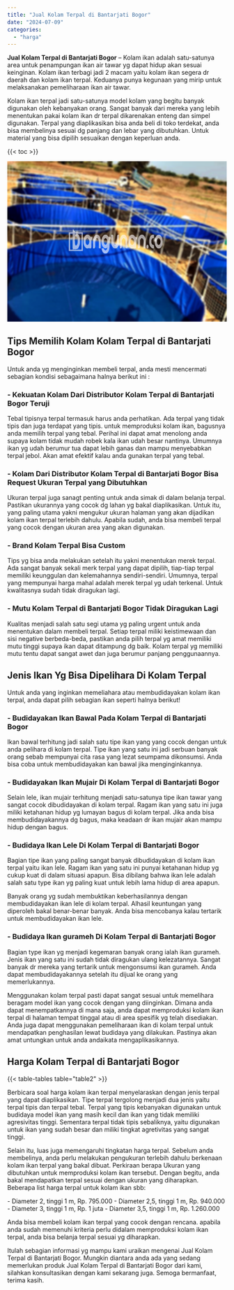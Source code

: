 ```yaml
---
title: "Jual Kolam Terpal di Bantarjati Bogor"
date: "2024-07-09"
categories: 
  - "harga"
---
```


**Jual Kolam Terpal di Bantarjati Bogor** – Kolam ikan adalah satu-satunya area untuk penampungan ikan air tawar yg dapat hidup akan sesuai keinginan. Kolam ikan terbagi jadi 2 macam yaitu kolam ikan segera dr daerah dan kolam ikan terpal. Keduanya punya kegunaan yang mirip untuk melaksanakan pemeliharaan ikan air tawar.

Kolam ikan terpal jadi satu-satunya model kolam yang begitu banyak digunakan oleh kebanyakan orang. Sangat banyak dari mereka yang lebih menentukan pakai kolam ikan dr terpal dikarenakan enteng dan simpel digunakan. Terpal yang diaplikasikan bisa anda beli di toko terdekat, anda bisa membelinya sesuai dg panjang dan lebar yang dibutuhkan. Untuk material yang bisa dipilih sesuaikan dengan keperluan anda.

{{< toc >}}

![Jual Kolam Terpal di Bantarjati Bogor](/images/jual-kolam-terpal-02.png)

## Tips Memilih Kolam Kolam Terpal di Bantarjati Bogor

Untuk anda yg menginginkan membeli terpal, anda mesti mencermati sebagian kondisi sebagaimana halnya berikut ini :

### \- Kekuatan Kolam Dari Distributor Kolam Terpal di Bantarjati Bogor Teruji

Tebal tipisnya terpal termasuk harus anda perhatikan. Ada terpal yang tidak tipis dan juga terdapat yang tipis. untuk memproduksi kolam ikan, bagusnya anda memilih terpal yang tebal. Perihal ini dapat amat menolong anda supaya kolam tidak mudah robek kala ikan udah besar nantinya. Umumnya ikan yg udah berumur tua dapat lebih ganas dan mampu menyebabkan terpal jebol. Akan amat efektif kalau anda gunakan terpal yang tebal.

### \- Kolam Dari Distributor Kolam Terpal di Bantarjati Bogor Bisa Request Ukuran Terpal yang Dibutuhkan

Ukuran terpal juga sanagt penting untuk anda simak di dalam belanja terpal. Pastikan ukurannya yang cocok dg lahan yg bakal diaplikasikan. Untuk itu, yang paling utama yakni mengukur ukuran halaman yang akan dijadikan kolam ikan terpal terlebih dahulu. Apabila sudah, anda bisa membeli terpal yang cocok dengan ukuran area yang akan digunakan.

### \- Brand Kolam Terpal Bisa Custom

Tips yg bisa anda melakukan setelah itu yakni menentukan merek terpal. Ada sangat banyak sekali merk terpal yang dapat dipilih, tiap-tiap terpal memiliki keunggulan dan kelemahannya sendiri-sendiri. Umumnya, terpal yang mempunyai harga mahal adalah merek terpal yg udah terkenal. Untuk kwalitasnya sudah tidak diragukan lagi.

### \- Mutu Kolam Terpal di Bantarjati Bogor Tidak Diragukan Lagi

Kualitas menjadi salah satu segi utama yg paling urgent untuk anda menentukan dalam membeli terpal. Setiap terpal miliki keistimewaan dan sisi negative berbeda-beda, pastikan anda pilih terpal yg amat memiliki mutu tinggi supaya ikan dapat ditampung dg baik. Kolam terpal yg memiliki mutu tentu dapat sangat awet dan juga berumur panjang penggunaannya.

## Jenis Ikan Yg Bisa Dipelihara Di Kolam Terpal

Untuk anda yang inginkan memeliahara atau membudidayakan kolam ikan terpal, anda dapat pilih sebagian ikan seperti halnya berikut!

### \- Budidayakan Ikan Bawal Pada Kolam Terpal di Bantarjati Bogor

Ikan bawal terhitung jadi salah satu tipe ikan yang yang cocok dengan untuk anda pelihara di kolam terpal. Tipe ikan yang satu ini jadi serbuan banyak orang sebab mempunyai cita rasa yang lezat seumpama dikonsumsi. Anda bisa coba untuk membudidayakan kan bawal jika menginginkannya.

### \- Budidayakan Ikan Mujair Di Kolam Terpal di Bantarjati Bogor

Selain lele, ikan mujair terhitung menjadi satu-satunya tipe ikan tawar yang sangat cocok dibudidayakan di kolam terpal. Ragam ikan yang satu ini juga miliki ketahanan hidup yg lumayan bagus di kolam terpal. Jika anda bisa membudidayakannya dg bagus, maka keadaan dr ikan mujair akan mampu hidup dengan bagus.

### \- Budidaya Ikan Lele Di Kolam Terpal di Bantarjati Bogor

Bagian tipe ikan yang paling sangat banyak dibudidayakan di kolam ikan terpal yaitu ikan lele. Ragam ikan yang satu ini punyai ketahanan hidup yg cukup kuat di dalam situasi apapun. Bisa dibilang bahwa ikan lele adalah salah satu type ikan yg paling kuat untuk lebih lama hidup di area apapun.

Banyak orang yg sudah membuktikan keberhasilannya dengan membudidayakan ikan lele di kolam terpal. Alhasil keuntungan yang diperoleh bakal benar-benar banyak. Anda bisa mencobanya kalau tertarik untuk membudidayakan ikan lele.

### \- Budidaya Ikan gurameh Di Kolam Terpal di Bantarjati Bogor

Bagian type ikan yg menjadi kegemaran banyak orang ialah ikan gurameh. Jenis ikan yang satu ini sudah tidak diragukan ulang kelezatannya. Sangat banyak dr mereka yang tertarik untuk mengonsumsi ikan gurameh. Anda dapat membudidayakannya setelah itu dijual ke orang yang memerlukannya.

Menggunakan kolam terpal pasti dapat sangat sesuai untuk memelihara beragam model ikan yang cocok dengan yang diinginkan. Dimana anda dapat menempatkannya di mana saja, anda dapat memproduksi kolam ikan terpal di halaman tempat tinggal atau di area spesifik yg telah disediakan. Anda juga dapat menggunakan pemeliharaan ikan di kolam terpal untuk mendapatkan penghasilan lewat budidaya yang dilakukan. Pastinya akan amat untungkan untuk anda andaikata mengaplikasikannya.

## Harga Kolam Terpal di Bantarjati Bogor

{{< table-tables table="table2" >}}

Berbicara soal harga kolam ikan terpal menyelaraskan dengan jenis terpal yang dapat diaplikasikan. Tipe terpal tergolong menjadi dua jenis yaitu terpal tipis dan terpal tebal. Terpal yang tipis kebanyakan digunakan untuk budidaya model ikan yang masih kecil dan ikan yang tidak memiliki agresivitas tinggi. Sementara terpal tidak tipis sebaliknya, yaitu digunakan untuk ikan yang sudah besar dan miliki tingkat agretivitas yang sangat tinggi.

Selain itu, luas juga memengaruhi tingkatan harga terpal. Sebelum anda membelinya, anda perlu melakukan pengukuran terlebih dahulu berkenaan kolam ikan terpal yang bakal dibuat. Perkiraan berapa Ukuran yang dibutuhkan untuk memproduksi kolam ikan tersebut. Dengan begitu, anda bakal mendapatkan terpal sesuai dengan ukuran yang diharapkan. Beberapa list harga terpal untuk kolam ikan sbb:

\- Diameter 2, tinggi 1 m, Rp. 795.000 - Diameter 2,5, tinggi 1 m, Rp. 940.000 - Diameter 3, tinggi 1 m, Rp. 1 juta - Diameter 3,5, tinggi 1 m, Rp. 1.260.000

Anda bisa membeli kolam ikan terpal yang cocok dengan rencana. apabila anda sudah memenuhi kriteria perlu didalam memproduksi kolam ikan terpal, anda bisa belanja terpal sesuai yg diharapkan.

Itulah sebagian informasi yg mampu kami uraikan mengenai Jual Kolam Terpal di Bantarjati Bogor. Mungkin diantara anda ada yang sedang memerlukan produk Jual Kolam Terpal di Bantarjati Bogor dari kami, silahkan konsultasikan dengan kami sekarang juga. Semoga bermanfaat, terima kasih.
